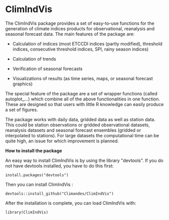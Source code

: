 # ClimIndVis 

The ClimIndVis package provides a set of easy-to-use functions for the generation of climate indices products for observational, reanalysis and seasonal forecast data. 
The main features of the package are:

  - Calculation of indices (most ETCCDI indices (partly modified), threshold indices, consecutive threshold indices, SPI, rainy season indices)

  - Calculation of trends

  - Verification of seasonal forecasts

  - Visualizations of results (as time series, maps, or seasonal forecast graphics)

The special feature of the package are a set of wrapper functions (called autoplot_...) which combine all of the above functionalities in one function. These are designed so that users with little R knowledge can easily produce a set of figures.

The package works with daily data, gridded data as well as station data. This could be station observations or gridded observational datasets, reanalysis datasets and seasonal forecast ensembles (gridded or interpolated to stations).
For large datasets the computational time can be quite high, an issue for which improvement is planned.

**How to install the package**

An easy way to install ClimIndVis is by using the library "devtools". 
If you do not have devtools installed, you have to do this first:

```
install.packages("devtools")
```

Then you can install ClimIndVis :

```
devtools::install_github("Climandes/ClimIndVis")
```

After the installation is complete, you can load ClimIndVis with:

```
library(ClimIndVis)
```

